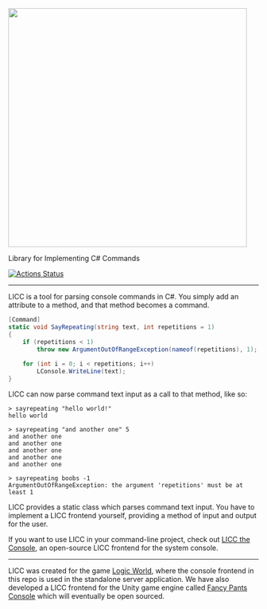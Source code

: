 <img src="https://raw.githubusercontent.com/pipe01/LICC/master/logo.png" width = 480>

Library for Implementing C# Commands

[![Actions Status](https://github.com/pipe01/LICC/workflows/CI/badge.svg)](https://github.com/pipe01/LICC/actions)

---

LICC is a tool for parsing console commands in C#. You simply add an attribute to a method, and that method becomes a command.

```csharp
[Command]
static void SayRepeating(string text, int repetitions = 1)
{
    if (repetitions < 1)
        throw new ArgumentOutOfRangeException(nameof(repetitions), 1);
    
    for (int i = 0; i < repetitions; i++)
        LConsole.WriteLine(text);
}
```

LICC can now parse command text input as a call to that method, like so:

```
> sayrepeating "hello world!"
hello world

> sayrepeating "and another one" 5
and another one
and another one
and another one
and another one
and another one

> sayrepeating boobs -1
ArgumentOutOfRangeException: the argument 'repetitions' must be at least 1
```

LICC provides a static class which parses command text input. You have to implement a LICC frontend yourself, providing a method of input and output for the user.

If you want to use LICC in your command-line project, check out [LICC the Console](./LICC.Console), an open-source LICC frontend for the system console. <!--If you want to implement a LICC frontend yourself, check out [The Wiki](todo make repo public so it can have a wiki) for how to do that.-->

---

LICC was created for the game [Logic World](https://logicworld.net/), where the console frontend in this repo is used in the standalone server application. We have also developed a LICC frontend for the Unity game engine called [Fancy Pants Console](https://www.youtube.com/watch?v=QDp5wE1Se6o) which will eventually be open sourced.
